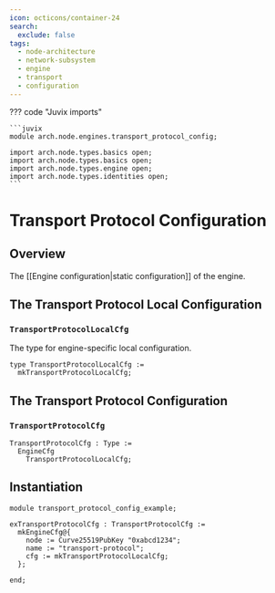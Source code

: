 ```yaml
---
icon: octicons/container-24
search:
  exclude: false
tags:
  - node-architecture
  - network-subsystem
  - engine
  - transport
  - configuration
---
```


??? code "Juvix imports"

    ```juvix
    module arch.node.engines.transport_protocol_config;

    import arch.node.types.basics open;
    import arch.node.types.basics open;
    import arch.node.types.engine open;
    import arch.node.types.identities open;
    ```

# Transport Protocol Configuration

## Overview

The [[Engine configuration|static configuration]] of the engine.

## The Transport Protocol Local Configuration

### `TransportProtocolLocalCfg`

The type for engine-specific local configuration.

<!-- --8<-- [start:TransportProtocolLocalCfg] -->
```juvix
type TransportProtocolLocalCfg :=
  mkTransportProtocolLocalCfg;
```
<!-- --8<-- [end:TransportProtocolLocalCfg] -->

## The Transport Protocol Configuration

### `TransportProtocolCfg`

<!-- --8<-- [start:TransportProtocolCfg] -->
```juvix
TransportProtocolCfg : Type :=
  EngineCfg
    TransportProtocolLocalCfg;
```
<!-- --8<-- [end:TransportProtocolCfg] -->

## Instantiation

<!-- --8<-- [start:exTransportProtocolCfg] -->
```juvix extract-module-statements
module transport_protocol_config_example;

exTransportProtocolCfg : TransportProtocolCfg :=
  mkEngineCfg@{
    node := Curve25519PubKey "0xabcd1234";
    name := "transport-protocol";
    cfg := mkTransportProtocolLocalCfg;
  };

end;
```
<!-- --8<-- [end:exTransportProtocolCfg] -->
